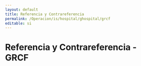 ```yaml
---
layout: default
title: Referencia y Contrareferencia
permalink: /Operacion/is/hospital/ghospital/grcf
editable: si
---
```


# Referencia y Contrareferencia - GRCF

